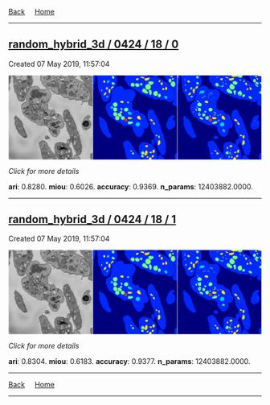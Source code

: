 
[Back](..)&nbsp;&nbsp;&nbsp;&nbsp;&nbsp;[Home](https://leapmanlab.github.io/snapshots)

---

<div class="summary"><a href="0"><h2>random_hybrid_3d / 0424 / 18 / 0</h2></a><p>Created 07 May 2019, 11:57:04
</p><a href="0"><img src="0/media/summary.png" align="center"></a><p>
<i>Click for more details</i>
</p></div>

**ari**: 0.8280. **miou**: 0.6026. **accuracy**: 0.9369. **n_params**: 12403882.0000. 

---

<div class="summary"><a href="1"><h2>random_hybrid_3d / 0424 / 18 / 1</h2></a><p>Created 07 May 2019, 11:57:04
</p><a href="1"><img src="1/media/summary.png" align="center"></a><p>
<i>Click for more details</i>
</p></div>

**ari**: 0.8304. **miou**: 0.6183. **accuracy**: 0.9377. **n_params**: 12403882.0000. 

---

[Back](..)&nbsp;&nbsp;&nbsp;&nbsp;&nbsp;[Home](https://leapmanlab.github.io/snapshots)

---